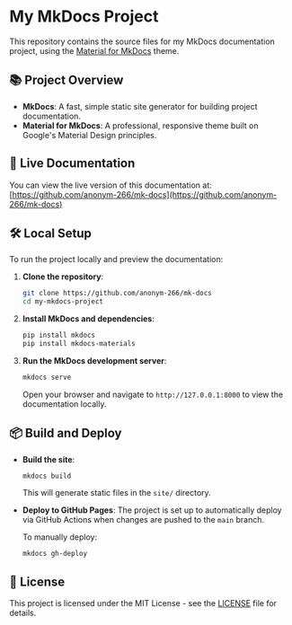 # My MkDocs Project

This repository contains the source files for my MkDocs documentation project, using the [Material for MkDocs](https://squidfunk.github.io/mkdocs-material/) theme.

## 📚 Project Overview

- **MkDocs**: A fast, simple static site generator for building project documentation.
- **Material for MkDocs**: A professional, responsive theme built on Google's Material Design principles.

## 🚀 Live Documentation

You can view the live version of this documentation at:
[https://github.com/anonym-266/mk-docs](https://github.com/anonym-266/mk-docs)

## 🛠️ Local Setup

To run the project locally and preview the documentation:

1. **Clone the repository**:
    ```bash
    git clone https://github.com/anonym-266/mk-docs
    cd my-mkdocs-project
    ```

2. **Install MkDocs and dependencies**:
    ```bash
    pip install mkdocs
    pip install mkdocs-materials
    ```
	
3. **Run the MkDocs development server**:
    ```bash
    mkdocs serve
    ```

    Open your browser and navigate to `http://127.0.0.1:8000` to view the documentation locally.

## 📦 Build and Deploy

- **Build the site**:
    ```bash
    mkdocs build
    ```

    This will generate static files in the `site/` directory.

- **Deploy to GitHub Pages**:
    The project is set up to automatically deploy via GitHub Actions when changes are pushed to the `main` branch.

    To manually deploy:
    ```bash
    mkdocs gh-deploy
    ```

## 📄 License

This project is licensed under the MIT License - see the [LICENSE](LICENSE) file for details.
